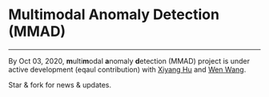 # Multimodal Anomaly Detection (MMAD)

----

By Oct 03, 2020, **m**ulti**m**odal **a**nomaly **d**etection (MMAD) project is under active development (eqaul contribution) with [Xiyang Hu](https://www.andrew.cmu.edu/user/xiyanghu/) and [Wen Wang](http://scholar.google.com/citations?user=IZF0Z-oAAAAJ&hl=en).

Star & fork for news & updates.
